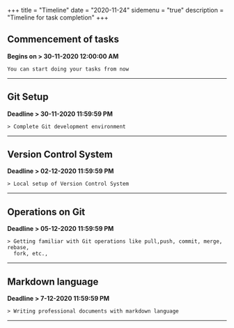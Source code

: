 +++
title = "Timeline"
date = "2020-11-24"
sidemenu = "true"
description = "Timeline for task completion"
+++

## Commencement of tasks  
 
**Begins on > 30-11-2020 12:00:00 AM**   

	You can start doing your tasks from now

------

## Git Setup  

**Deadline > 30-11-2020 11:59:59 PM**  

    > Complete Git development environment

------

## Version Control System  

**Deadline > 02-12-2020 11:59:59 PM**  

    > Local setup of Version Control System

------

## Operations on Git  

**Deadline > 05-12-2020 11:59:59 PM**  

    > Getting familiar with Git operations like pull,push, commit, merge, rebase, 
      fork, etc.,

------

## Markdown language  

**Deadline > 7-12-2020 11:59:59 PM**  

    > Writing professional documents with markdown language

------
<!--
## Presentation skills  

**Deadline > 14-12-2020**  

    > Making professional presentation adhere to technical standards

------

## Pseudo code  

**Deadline > 18-12-2020**  

    > Writing pseudo code for basic logics

------

## HTML & CSS Course  

**Deadline > 29-12-2020**  

    > Completing HTML & CSS courses from Codecademy

------
-->


